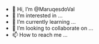 - 👋 Hi, I’m @MaruqesdoVal
- 👀 I’m interested in ...
- 🌱 I’m currently learning ...
- 💞️ I’m looking to collaborate on ...
- 📫 How to reach me ...

<!---
MaruqesdoVal/MaruqesdoVal is a ✨ special ✨ repository because its `README.md` (this file) appears on your GitHub profile.
You can click the Preview link to take a look at your changes.
--->
